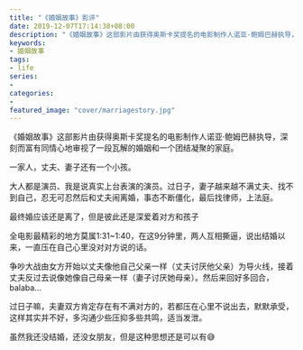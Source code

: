 ```yaml
---
title: "《婚姻故事》影评"
date: 2019-12-07T17:14:38+08:00
description: "《婚姻故事》这部影片由获得奥斯卡奖提名的电影制作人诺亚·鲍姆巴赫执导，深刻而富有同情心地审视了一段瓦解的婚姻和一个团结凝聚的家庭。"
keywords:
- 婚姻故事
tags:
- life
series:
-
categories:
-
featured_image: "cover/marriagestory.jpg"
---
```


《婚姻故事》这部影片由获得奥斯卡奖提名的电影制作人诺亚·鲍姆巴赫执导，深刻而富有同情心地审视了一段瓦解的婚姻和一个团结凝聚的家庭。

一家人，丈夫、妻子还有一个小孩。

大人都是演员、我是说真实上台表演的演员。过日子，妻子越来越不满丈夫、找不到自己，忍无可忍然后和丈夫闹离婚，事态不断僵化，最后找律师，上法庭。

最终婚应该还是离了，但是彼此还是深爱着对方和孩子

全电影最精彩的地方莫属1:31~1:40，在这9分钟里，两人互相撕逼，说出结婚以来，一直压在自己心里没对对方说的话。

争吵大战由女方开始以丈夫像他自己父亲一样（丈夫讨厌他父亲）为导火线，接着丈夫反过去说像她像自己母亲一样（妻子讨厌她母亲）。然后来回好多回合，balaba...

过日子嘛，夫妻双方肯定存在有不满对方的，若都压在心里不说出去，默默承受，这样其实并不好，多沟通少些压抑多些共鸣，适当发泄。

虽然我还没结婚，还没女朋友，但是这种思想还是可以有😅